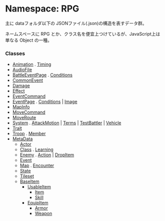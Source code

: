 # Namespace: RPG

 主に dataフォルダ以下の JSONファイル(.json)の構造を表すデータ群。

ネームスペースに RPG とか、クラス名を便宜上つけているが、JavaScript上は単なる Object の一種。

### Classes

* [Animation](RPG.Animation.md) . [Timing](RPG.Animation.Timing.md)
* [AudioFile](RPG.AudioFile.md)
* [BattleEventPage](RPG.BattleEventPage.md) . [Conditions](RPG.BattleEventPage.Conditions.md)
* [CommonEvent](RPG.CommonEvent.md)
* [Damage](RPG.Damage.md)
* [Effect](RPG.Effect.md)
* [EventCommand](RPG.EventCommand.md)
* [EventPage](RPG.EventPage.md) . [Conditions](RPG.EventPage.Conditions.md) \| [Image](RPG.EventPage.Image.md)
* [MapInfo](RPG.MapInfo.md)
* [MoveCommand](RPG.MoveCommand.md)
* [MoveRoute](RPG.MoveRoute.md)
* [System](RPG.System.md) . [AttackMotion](RPG.System.AttackMotion.md) \| [Terms](RPG.System.Terms.md) \| [TestBattler](RPG.System.TestBattler.md) \| [Vehicle](RPG.System.Vehicle.md)
* [Trait](RPG.Trait.md)
* [Troop](RPG.Troop.md) . [Member](RPG.Troop.Member.md)
* [MetaData](RPG.MetaData.md)
	* [Actor](RPG.Actor.md)
	* [Class](RPG.Class.md) . [Learning](RPG.Class.Learning.md)
	* [Enemy](RPG.Enemy.md) . [Action](RPG.Enemy.Action.md) \| [DropItem](RPG.Enemy.DropItem.md)
	* [Event](RPG.Event.md)
	* [Map](RPG.Map.md) . [Encounter](RPG.Map.Encounter.md)
	* [State](RPG.State.md)
	* [Tileset](RPG.Tileset.md)
	* [BaseItem](RPG.BaseItem.md)
		* [UsableItem](RPG.UsableItem.md)
			* [Item](RPG.Item.md)
			* [Skill](RPG.Skill.md)
		* [EquipItem](RPG.EquipItem.md)
			* [Armor](RPG.Armor.md)
			* [Weapon](RPG.Weapon.md)

